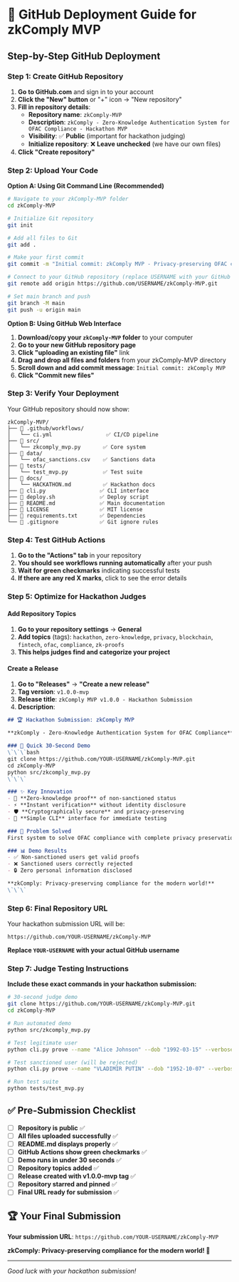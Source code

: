 # 🚀 GitHub Deployment Guide for zkComply MVP

## Step-by-Step GitHub Deployment

### Step 1: Create GitHub Repository

1. **Go to GitHub.com** and sign in to your account
2. **Click the "New" button** or "+" icon → "New repository"
3. **Fill in repository details**:
   - **Repository name**: `zkComply-MVP`
   - **Description**: `zkComply - Zero-Knowledge Authentication System for OFAC Compliance - Hackathon MVP`
   - **Visibility**: ✅ **Public** (important for hackathon judging)
   - **Initialize repository**: ❌ **Leave unchecked** (we have our own files)
4. **Click "Create repository"**

### Step 2: Upload Your Code

**Option A: Using Git Command Line (Recommended)**

```bash
# Navigate to your zkComply-MVP folder
cd zkComply-MVP

# Initialize Git repository
git init

# Add all files to Git
git add .

# Make your first commit
git commit -m "Initial commit: zkComply MVP - Privacy-preserving OFAC compliance system"

# Connect to your GitHub repository (replace USERNAME with your GitHub username)
git remote add origin https://github.com/USERNAME/zkComply-MVP.git

# Set main branch and push
git branch -M main
git push -u origin main
```

**Option B: Using GitHub Web Interface**

1. **Download/copy your `zkComply-MVP` folder** to your computer
2. **Go to your new GitHub repository page**
3. **Click "uploading an existing file"** link
4. **Drag and drop all files and folders** from your zkComply-MVP directory
5. **Scroll down and add commit message**: `Initial commit: zkComply MVP`
6. **Click "Commit new files"**

### Step 3: Verify Your Deployment

Your GitHub repository should now show:

```
zkComply-MVP/
├── 📁 .github/workflows/
│   └── ci.yml                 ✅ CI/CD pipeline
├── 📁 src/
│   └── zkcomply_mvp.py       ✅ Core system  
├── 📁 data/
│   └── ofac_sanctions.csv    ✅ Sanctions data
├── 📁 tests/
│   └── test_mvp.py           ✅ Test suite
├── 📁 docs/
│   └── HACKATHON.md          ✅ Hackathon docs
├── 📄 cli.py                 ✅ CLI interface
├── 📄 deploy.sh              ✅ Deploy script
├── 📄 README.md              ✅ Main documentation
├── 📄 LICENSE                ✅ MIT license
├── 📄 requirements.txt       ✅ Dependencies
└── 📄 .gitignore             ✅ Git ignore rules
```

### Step 4: Test GitHub Actions

1. **Go to the "Actions" tab** in your repository
2. **You should see workflows running automatically** after your push
3. **Wait for green checkmarks** indicating successful tests
4. **If there are any red X marks**, click to see the error details

### Step 5: Optimize for Hackathon Judges

#### Add Repository Topics
1. **Go to your repository settings** → **General**
2. **Add topics** (tags): `hackathon`, `zero-knowledge`, `privacy`, `blockchain`, `fintech`, `ofac`, `compliance`, `zk-proofs`
3. **This helps judges find and categorize your project**

#### Create a Release
1. **Go to "Releases"** → **"Create a new release"**
2. **Tag version**: `v1.0.0-mvp`
3. **Release title**: `zkComply MVP v1.0.0 - Hackathon Submission`
4. **Description**:
```markdown
## 🏆 Hackathon Submission: zkComply MVP

**zkComply - Zero-Knowledge Authentication System for OFAC Compliance**

### 🚀 Quick 30-Second Demo
\`\`\`bash
git clone https://github.com/YOUR-USERNAME/zkComply-MVP.git
cd zkComply-MVP
python src/zkcomply_mvp.py
\`\`\`

### ✨ Key Innovation
- 🔐 **Zero-knowledge proof** of non-sanctioned status
- ⚡ **Instant verification** without identity disclosure  
- 🛡️ **Cryptographically secure** and privacy-preserving
- 📱 **Simple CLI** interface for immediate testing

### 🎯 Problem Solved
First system to solve OFAC compliance with complete privacy preservation using zero-knowledge proofs.

### 📊 Demo Results
- ✅ Non-sanctioned users get valid proofs
- ❌ Sanctioned users correctly rejected  
- 🔒 Zero personal information disclosed

**zkComply: Privacy-preserving compliance for the modern world!**
\`\`\`
```

### Step 6: Final Repository URL

Your hackathon submission URL will be:
```
https://github.com/YOUR-USERNAME/zkComply-MVP
```

**Replace `YOUR-USERNAME` with your actual GitHub username**

### Step 7: Judge Testing Instructions

**Include these exact commands in your hackathon submission:**

```bash
# 30-second judge demo
git clone https://github.com/YOUR-USERNAME/zkComply-MVP.git
cd zkComply-MVP

# Run automated demo  
python src/zkcomply_mvp.py

# Test legitimate user
python cli.py prove --name "Alice Johnson" --dob "1992-03-15" --verbose

# Test sanctioned user (will be rejected)
python cli.py prove --name "VLADIMIR PUTIN" --dob "1952-10-07" --verbose

# Run test suite
python tests/test_mvp.py
```

## ✅ Pre-Submission Checklist

- [ ] **Repository is public** ✅
- [ ] **All files uploaded successfully** ✅
- [ ] **README.md displays properly** ✅
- [ ] **GitHub Actions show green checkmarks** ✅
- [ ] **Demo runs in under 30 seconds** ✅
- [ ] **Repository topics added** ✅
- [ ] **Release created with v1.0.0-mvp tag** ✅
- [ ] **Repository starred and pinned** ✅
- [ ] **Final URL ready for submission** ✅

## 🏆 Your Final Submission

**Your submission URL**: `https://github.com/YOUR-USERNAME/zkComply-MVP`

**zkComply: Privacy-preserving compliance for the modern world! 🚀**

---

*Good luck with your hackathon submission!*
